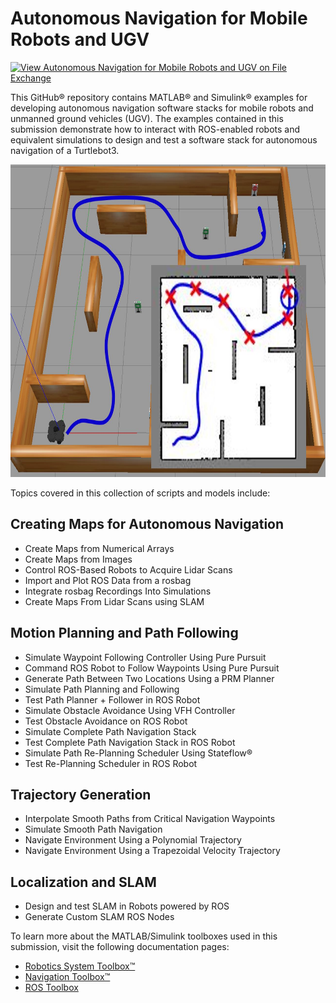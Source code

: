 # Autonomous Navigation for Mobile Robots and UGV
<!-- This is the "Title of the contribution" that was approved during the Community Contribution Review Process --> 

[![View Autonomous Navigation for Mobile Robots and UGV on File Exchange](https://www.mathworks.com/matlabcentral/images/matlab-file-exchange.svg)](https://www.mathworks.com/matlabcentral/fileexchange/95998-autonomous-navigation-for-mobile-robots-and-ugv) 
<!-- Add this icon to the README if this repo also appears on File Exchange via the "Connect to GitHub" feature --> 

This GitHub&reg; repository contains MATLAB&reg; and Simulink&reg; examples for developing autonomous navigation software stacks for mobile robots and unmanned ground vehicles (UGV). The examples contained in this submission demonstrate how to interact with ROS-enabled robots and equivalent simulations to design and test a software stack for autonomous navigation of a Turtlebot3.

<img src="MSRA_UGV_Navigation.JPG" width="700" height="500">

Topics covered in this collection of scripts and models include:
## Creating Maps for Autonomous Navigation
* Create Maps from Numerical Arrays
* Create Maps from Images
* Control ROS-Based Robots to Acquire Lidar Scans
* Import and Plot ROS Data from a rosbag
* Integrate rosbag Recordings Into Simulations
* Create Maps From Lidar Scans using SLAM
## Motion Planning and Path Following
* Simulate Waypoint Following Controller Using Pure Pursuit
* Command ROS Robot to Follow Waypoints Using Pure Pursuit
* Generate Path Between Two Locations Using a PRM Planner
* Simulate Path Planning and Following
* Test Path Planner + Follower in ROS Robot 
* Simulate Obstacle Avoidance Using VFH Controller
* Test Obstacle Avoidance on ROS Robot
* Simulate Complete Path Navigation Stack
* Test Complete Path Navigation Stack in ROS Robot
* Simulate Path Re-Planning Scheduler Using Stateflow&reg;
* Test Re-Planning Scheduler in ROS Robot
## Trajectory Generation
* Interpolate Smooth Paths from Critical Navigation Waypoints
* Simulate Smooth Path Navigation
* Navigate Environment Using a Polynomial Trajectory
* Navigate Environment Using a Trapezoidal Velocity Trajectory
## Localization and SLAM
* Design and test SLAM in Robots powered by ROS
* Generate Custom SLAM ROS Nodes



To learn more about the MATLAB/Simulink toolboxes used in this submission, visit the following documentation pages:

- [Robotics System Toolbox&trade;](https://www.mathworks.com/help/robotics/examples.html)
- [Navigation Toolbox&trade;](https://www.mathworks.com/help/nav/examples.html)
- [ROS Toolbox](https://www.mathworks.com/help/ros/examples.html)


